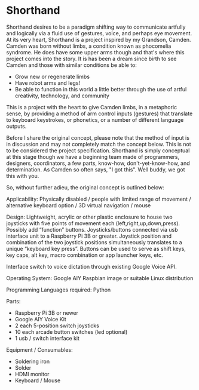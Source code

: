 # Shorthand
Shorthand desires to be a paradigm shifting way to communicate artfully and logically via a fluid use of gestures, voice, and perhaps eye movement. At its very heart, Shorthand is a project inspired by my Grandson, Camden. Camden was born without limbs, a condition known as phocomelia syndrome. He does have some upper arms though and that's where this project comes into the story. It is has been a dream since birth to see Camden and those with similar conditions be able to:

  * Grow new or regenerate limbs
  * Have robot arms and legs!
  * Be able to function in this world a little better through the use of artful creativity, technology, and community

This is a project with the heart to give Camden limbs, in a metaphoric sense, by providing a method of arm control inputs (gestures) that translate to keyboard keystrokes, or phonetics, or a number of different language outputs.

Before I share the original concept, please note that the method of input is in discussion and may not completely match the concept below. This is not to be considered the project specification. Shorthand is simply conceptual at this stage though we have a beginning team made of programmers, designers, coordinators, a few parts, know-how, don't-yet-know-how, and determination. As Camden so often says, "I got this". Well buddy, we got this with you.

So, without further adieu, the original concept is outlined below:

Applicability: Physically disabled / people with limited range of movement / alternative keyboard option / 3D virtual navigation / mouse

Design: Lightweight, acrylic or other plastic enclosure to house two joysticks with five points of movement each (left,right,up,down,press). Possibly add “function” buttons. Joysticks/buttons connected via usb interface unit to a Raspberry Pi 3B or greater. Joystick position and combination of the two joystick positions simultaneously translates to a unique “keyboard key press”. Buttons can be used to serve as shift keys, key caps, alt key, macro combination or app launcher keys, etc.

Interface switch to voice dictation through existing Google Voice API.

Operating System: Google AIY Raspbian image or suitable Linux distribution

Programming Languages required: Python

Parts:

  * Raspberry Pi 3B or newer
  * Google AIY Voice Kit
  * 2 each 5-position switch joysticks
  * 10 each arcade button switches (led optional)
  * 1 usb / switch interface kit

Equipment / Consumables:

  * Soldering iron
  * Solder
  * HDMI monitor
  * Keyboard / Mouse
